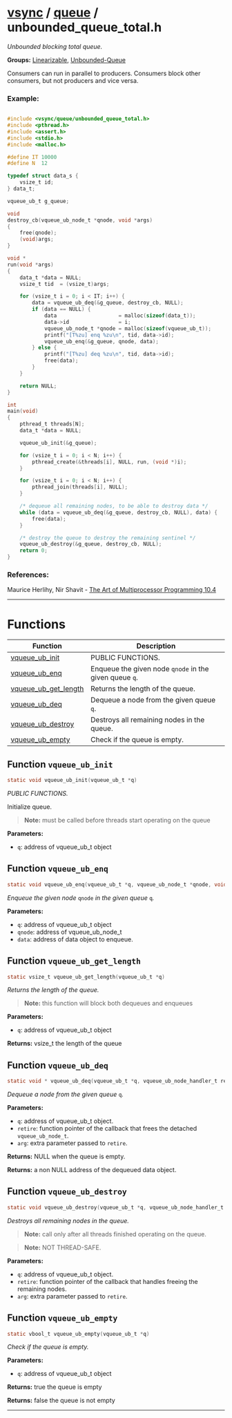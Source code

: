 #  [vsync](../README.md) / [queue](README.md) / unbounded_queue_total.h
_Unbounded blocking total queue._ 

**Groups:** [Linearizable](../GROUP_linearizable.md), [Unbounded-Queue](GROUP_unbounded_queue.md)

Consumers can run in parallel to producers. Consumers block other consumers, but not producers and vice versa.


### Example:



```c

#include <vsync/queue/unbounded_queue_total.h>
#include <pthread.h>
#include <assert.h>
#include <stdio.h>
#include <malloc.h>

#define IT 10000
#define N  12

typedef struct data_s {
    vsize_t id;
} data_t;

vqueue_ub_t g_queue;

void
destroy_cb(vqueue_ub_node_t *qnode, void *args)
{
    free(qnode);
    (void)args;
}

void *
run(void *args)
{
    data_t *data = NULL;
    vsize_t tid  = (vsize_t)args;

    for (vsize_t i = 0; i < IT; i++) {
        data = vqueue_ub_deq(&g_queue, destroy_cb, NULL);
        if (data == NULL) {
            data                    = malloc(sizeof(data_t));
            data->id                = i;
            vqueue_ub_node_t *qnode = malloc(sizeof(vqueue_ub_t));
            printf("[T%zu] enq %zu\n", tid, data->id);
            vqueue_ub_enq(&g_queue, qnode, data);
        } else {
            printf("[T%zu] deq %zu\n", tid, data->id);
            free(data);
        }
    }

    return NULL;
}

int
main(void)
{
    pthread_t threads[N];
    data_t *data = NULL;

    vqueue_ub_init(&g_queue);

    for (vsize_t i = 0; i < N; i++) {
        pthread_create(&threads[i], NULL, run, (void *)i);
    }

    for (vsize_t i = 0; i < N; i++) {
        pthread_join(threads[i], NULL);
    }

    /* dequeue all remaining nodes, to be able to destroy data */
    while (data = vqueue_ub_deq(&g_queue, destroy_cb, NULL), data) {
        free(data);
    }

    /* destroy the queue to destroy the remaining sentinel */
    vqueue_ub_destroy(&g_queue, destroy_cb, NULL);
    return 0;
}
```




### References:

Maurice Herlihy, Nir Shavit - [The Art of Multiprocessor Programming 10.4](https://dl.acm.org/doi/pdf/10.5555/2385452) 

---
# Functions 

| Function | Description |
|---|---|
| [vqueue_ub_init](unbounded_queue_total.h.md#function-vqueue_ub_init) | PUBLIC FUNCTIONS.  |
| [vqueue_ub_enq](unbounded_queue_total.h.md#function-vqueue_ub_enq) | Enqueue the given node `qnode` in the given queue `q`.  |
| [vqueue_ub_get_length](unbounded_queue_total.h.md#function-vqueue_ub_get_length) | Returns the length of the queue.  |
| [vqueue_ub_deq](unbounded_queue_total.h.md#function-vqueue_ub_deq) | Dequeue a node from the given queue `q`.  |
| [vqueue_ub_destroy](unbounded_queue_total.h.md#function-vqueue_ub_destroy) | Destroys all remaining nodes in the queue.  |
| [vqueue_ub_empty](unbounded_queue_total.h.md#function-vqueue_ub_empty) | Check if the queue is empty.  |

##  Function `vqueue_ub_init`

```c
static void vqueue_ub_init(vqueue_ub_t *q)
``` 
_PUBLIC FUNCTIONS._ 


Initialize queue.

> **Note:** must be called before threads start operating on the queue 

**Parameters:**

- `q`: address of vqueue_ub_t object 




##  Function `vqueue_ub_enq`

```c
static void vqueue_ub_enq(vqueue_ub_t *q, vqueue_ub_node_t *qnode, void *data)
``` 
_Enqueue the given node_ `qnode` _in the given queue_ `q`_._ 




**Parameters:**

- `q`: address of vqueue_ub_t object 
- `qnode`: address of vqueue_ub_node_t 
- `data`: address of data object to enqueue. 




##  Function `vqueue_ub_get_length`

```c
static vsize_t vqueue_ub_get_length(vqueue_ub_t *q)
``` 
_Returns the length of the queue._ 


> **Note:** this function will block both dequeues and enqueues 

**Parameters:**

- `q`: address of vqueue_ub_t object 


**Returns:** vsize_t the length of the queue 



##  Function `vqueue_ub_deq`

```c
static void * vqueue_ub_deq(vqueue_ub_t *q, vqueue_ub_node_handler_t retire, void *retire_arg)
``` 
_Dequeue a node from the given queue_ `q`_._ 




**Parameters:**

- `q`: address of vqueue_ub_t object. 
- `retire`: function pointer of the callback that frees the detached `vqueue_ub_node_t`. 
- `arg`: extra parameter passed to `retire`. 


**Returns:** NULL when the queue is empty. 

**Returns:** a non NULL address of the dequeued data object. 



##  Function `vqueue_ub_destroy`

```c
static void vqueue_ub_destroy(vqueue_ub_t *q, vqueue_ub_node_handler_t retire, void *retire_arg)
``` 
_Destroys all remaining nodes in the queue._ 


> **Note:** call only after all threads finished operating on the queue.

> **Note:** NOT THREAD-SAFE. 

**Parameters:**

- `q`: address of vqueue_ub_t object. 
- `retire`: function pointer of the callback that handles freeing the remaining nodes. 
- `arg`: extra parameter passed to `retire`. 




##  Function `vqueue_ub_empty`

```c
static vbool_t vqueue_ub_empty(vqueue_ub_t *q)
``` 
_Check if the queue is empty._ 




**Parameters:**

- `q`: address of vqueue_ub_t object 


**Returns:** true the queue is empty 

**Returns:** false the queue is not empty 




---
